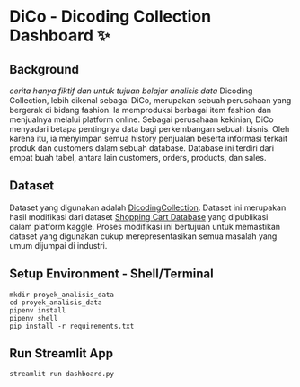 # DiCo - Dicoding Collection Dashboard ✨

## Background
_cerita hanya fiktif dan untuk tujuan belajar analisis data_
Dicoding Collection, lebih dikenal sebagai DiCo, merupakan sebuah perusahaan yang bergerak di bidang fashion. Ia memproduksi berbagai item fashion dan menjualnya melalui platform online. 
Sebagai perusahaan kekinian, DiCo menyadari betapa pentingnya data bagi perkembangan sebuah bisnis. Oleh karena itu, ia menyimpan semua history penjualan beserta informasi terkait produk dan customers dalam sebuah database. Database ini terdiri dari empat buah tabel, antara lain customers, orders, products, dan sales.

## Dataset
Dataset yang digunakan adalah [DicodingCollection](https://github.com/dicodingacademy/dicoding_dataset/tree/main/DicodingCollection). Dataset ini merupakan hasil modifikasi dari dataset [Shopping Cart Database](https://www.kaggle.com/datasets/ruchi798/shopping-cart-database) yang dipublikasi dalam platform kaggle. Proses modifikasi ini bertujuan untuk memastikan dataset yang digunakan cukup merepresentasikan semua masalah yang umum dijumpai di industri.

## Setup Environment - Shell/Terminal
```
mkdir proyek_analisis_data
cd proyek_analisis_data
pipenv install
pipenv shell
pip install -r requirements.txt
```

## Run Streamlit App
```
streamlit run dashboard.py
```
